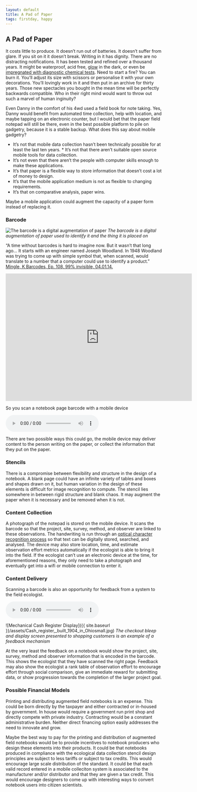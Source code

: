 ```yaml
---
layout: default
title: A Pad of Paper
tags: firstday, happy
---
```


## A Pad of Paper

It costs little to produce. It doesn’t run out of batteries. It doesn’t suffer from glare. If you sit on it it doesn’t break. Writing in it has dignity. There are no distracting notifications. It has been tested and refined over a thousand years. It might be waterproof, acid free, [glow](http://www.glow.co.uk/glow-in-the-dark-notebook.html) in the dark, or even be [impregnated with diagnostic chemical tests](http://dfa.org/). Need to start a fire? You can burn it. You’ll adjust its size with scissors or personalise it with your own decorations.  You’ll lovingly work in it and then put in an archive for thirty years.  Those new spectacles you bought in the mean time will be perfectly backwards compatible. Who in their right mind would want to throw out such a marvel of human inginuity?

Even Danny in the comfort of his 4wd used a field book for note taking.  Yes, Danny would benefit from automated time collection, help with location, and maybe tapping on an electronic counter, but I would bet that the paper field notepad will still be there, even in the best possible platform to pile on gadgetry, because it is a stable backup. What does this say about mobile gadgetry?

* 	It’s not that mobile data collection hasn’t been technically possible for at least the last ten years. * 	It’s not that there aren’t suitable open source mobile tools for data collection. 
* 	It’s not even that there aren’t the people with computer skills enough to make these applications.
* 	It’s that paper is a flexible way to store information that doesn’t cost a lot of money to design. 
* 	It’s that the mobile application medium is not as flexible to changing requirements.
* 	It’s that on comparative analysis, paper wins.

Maybe a mobile application could augment the capacity of a paper form instead of replacing it.

### Barcode 
![The barcode is a digital augmentation of paper](https://upload.wikimedia.org/wikipedia/commons/thumb/2/26/Barcode_EAN8.svg/800px-Barcode_EAN8.svg.png)
*The barcode is a digital augmentation of paper used to identify it and the thing it is placed on*

 “A time without barcodes is hard to imagine now. But it wasn’t that long ago... It starts with an engineer named Joseph Woodland. In 1948 Woodland was trying to come up with simple symbol that, when scanned, would translate to a number that a computer could use to identify a product.” [Mingle, K Barcodes, Ep. 108,  99% invisible, 04.01.14.](http://99percentinvisible.org/episode/barcodes/)

<iframe width="600" height="410" src="https://www.youtube.com/embed/e6aR1k-ympo" frameborder="0" allowfullscreen></iframe>

So you scan a notebook page barcode with a mobile device 

<audio controls="controls" preload="metadata">
  Your browser does not support the <code>audio</code> element.
  <source src="{{ site.baseurl }}/assets/audio/barcodescan.mp3" type="audio/mp3">
</audio>

There are two possible ways this could go, the mobile device may deliver content to the person writing on the paper, or collect the information that they put on the paper.

### Stencils
There is a compromise between flexibility and structure in the design of a notebook. A blank page could have an infinite variety of tables and boxes and shapes drawn on it, but human variation in the design of these elements is difficult for image recognition to compute. The stencil lies somewhere in between rigid structure and blank chaos. It may augment the paper when it is necessary and be removed when it is not. 

### Content Collection
A photograph of the notepad is stored on the mobile device. It scans the barcode so that the project, site, survey, method, and observer are linked to these observations. The handwriting is run through an [optical character recognition process](https://en.wikipedia.org/wiki/Optical_character_recognition) so that text can be digitally stored, searched, and analysed.  The device may also store location, time, and estimate observation effort metrics automatically if the ecologist is able to bring it into the field. If the ecologist can’t use an electronic device at the time, for aforementioned reasons, they only need to take a photograph and eventually get into a wifi or mobile connection to enter it.

### Content Delivery

Scanning a barcode is also an opportunity for feedback from a system to the field ecologist.

<audio controls="controls" preload="metadata">
  Your browser does not support the <code>audio</code> element.
  <source src="{{ site.baseurl }}/assets/audio/barcodescan.mp3" type="audio/mp3">
</audio>

![Mechanical Cash Register Display]({{ site.baseurl }}/assets/Cash_register,_built_1904_in_Ohiosmall.jpg)
*The checkout bleep and display screen presented to shopping customers is an example of a feedback mechanism*

At the very least the feedback on a notebook would show the project, site, survey, method and observer information that is encoded in the barcode. This shows the ecologist that they have scanned the right page. Feedback may also show the ecologist a rank table of observation effort to encourage effort through social comparison, give an immediate reward for submitting data, or show progression towards the completion of the larger project goal. 

### Possible Financial Models

Printing and distributing augmented field notebooks is an expense. This could be born directly by the taxpayer and either contracted or in-housed by government. In house would require a government run print shop and directly compete with private industry. Contracting would be a constant administrative burden. Neither direct financing option easily addresses the need to innovate and grow. 

Maybe the best way to pay for the printing and distribution of augmented field notebooks would be to provide incentives to notebook producers who design these elements into their products. It could be that notebooks produced in compliance with the ecological data collection stencil design principles are subject to less tariffs or subject to tax credits. This would encourage large scale distribution of the standard. It could be that each valid record entered in a mobile colleciton system is associated to the manufacturer and/or distributor and that they are given a tax credit. This would encourage designers to come up with interesting ways to convert notebook users into citizen scientists.
